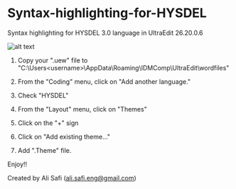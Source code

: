 # Syntax-highlighting-for-HYSDEL
Syntax highlighting for HYSDEL 3.0 language in UltraEdit 26.20.0.6

![alt text](https://github.com/A-Safi/Syntax-highlighting-for-HYSDEL/SyntaxPreview.bmp?raw=true)

1. Copy your ".uew" file to "C:\Users\<username>\AppData\Roaming\IDMComp\UltraEdit\wordfiles"

2. From the "Coding" menu, click on "Add another language."

3. Check "HYSDEL"

4. From the "Layout" menu, click on "Themes"

5. Click on the "+" sign

6. Click on "Add existing theme..."

7. Add ".Theme" file.

Enjoy!!


Created by Ali Safi (ali.safi.eng@gmail.com)
